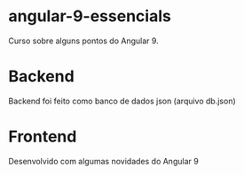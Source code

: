 # angular-9-essencials
Curso sobre alguns pontos do Angular 9.

# Backend
Backend foi feito como banco de dados json (arquivo db.json)

# Frontend
Desenvolvido com algumas novidades do Angular 9